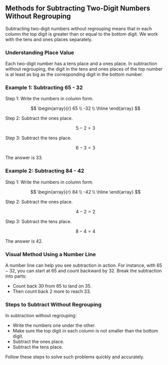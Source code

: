 ## Methods for Subtracting Two-Digit Numbers Without Regrouping

Subtracting two-digit numbers without regrouping means that in each column the top digit is greater than or equal to the bottom digit. We work with the tens and ones places separately.

### Understanding Place Value

Each two-digit number has a tens place and a ones place. In subtraction without regrouping, the digit in the tens and ones places of the top number is at least as big as the corresponding digit in the bottom number.

### Example 1: Subtracting 65 - 32

Step 1: Write the numbers in column form.

$$
\begin{array}{r}
 65 \\
-32 \\
\hline
\end{array}
$$

Step 2: Subtract the ones place.

$$5 - 2 = 3$$

Step 3: Subtract the tens place.

$$6 - 3 = 3$$

The answer is $33$.

### Example 2: Subtracting 84 - 42

Step 1: Write the numbers in column form.

$$
\begin{array}{r}
 84 \\
-42 \\
\hline
\end{array}
$$

Step 2: Subtract the ones place.

$$4 - 2 = 2$$

Step 3: Subtract the tens place.

$$8 - 4 = 4$$

The answer is $42$.

### Visual Method Using a Number Line

A number line can help you see subtraction in action. For instance, with $65 - 32$, you can start at $65$ and count backward by $32$. Break the subtraction into parts:

- Count back $30$ from $65$ to land on $35$.
- Then count back $2$ more to reach $33$.

### Steps to Subtract Without Regrouping

In subtraction without regrouping:

- Write the numbers one under the other.
- Make sure the top digit in each column is not smaller than the bottom digit.
- Subtract the ones place.
- Subtract the tens place.

Follow these steps to solve such problems quickly and accurately.